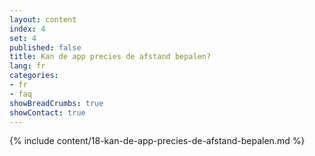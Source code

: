 ```yaml
---
layout: content
index: 4
set: 4
published: false
title: Kan de app precies de afstand bepalen?
lang: fr
categories:
- fr
- faq
showBreadCrumbs: true
showContact: true
---
```

{% include content/18-kan-de-app-precies-de-afstand-bepalen.md %}
